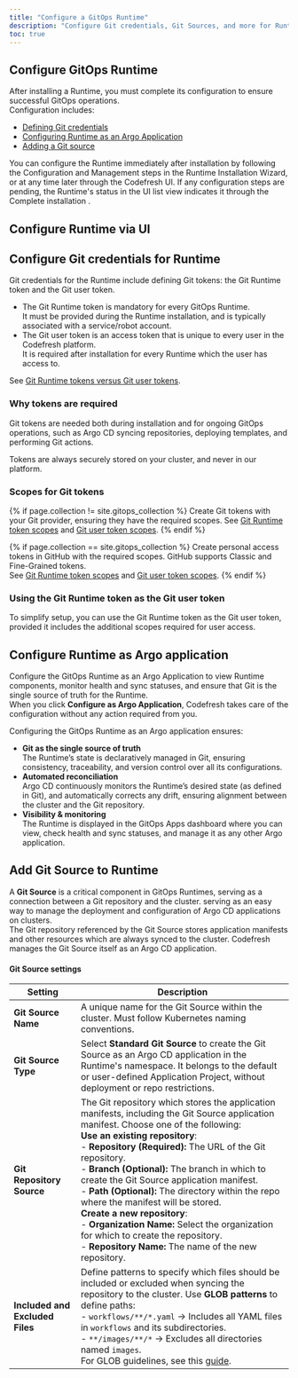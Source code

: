 ```yaml
---
title: "Configure a GitOps Runtime"
description: "Configure Git credentials, Git Sources, and more for Runtimes"
toc: true
---
```




## Configure GitOps Runtime 
After installing a Runtime, you must complete its configuration to ensure successful GitOps operations.  
Configuration includes:
* [Defining Git credentials](#configure-git-credentials-for-runtime)
* [Configuring Runtime as an Argo Application](#configure-runtime-as-argo-application)
* [Adding a Git source](#add-git-source-to-runtime)

You can configure the Runtime immediately after installation by following the Configuration and Management steps in the Runtime Installation Wizard, 
or at any time later through the Codefresh UI. 
If any configuration steps are pending, the Runtime's status in the UI list view indicates it through the Complete installation .

## Configure Runtime via UI


## Configure Git credentials for Runtime
Git credentials for the Runtime include defining Git tokens: the Git Runtime token and the Git user token.
* The Git Runtime token is mandatory for every GitOps Runtime.  
  It must be provided during the Runtime installation, and is typically associated with a service/robot account.
* The Git user token is an access token that is unique to every user in the Codefresh platform.  
  It is required after installation for every Runtime which the user has access to. 

See [Git Runtime tokens versus Git user tokens]({{site.baseurl}}/docs/security/git-tokens/#git-runtime-tokens-versus-git-user-tokens-in-codefresh).

### Why tokens are required
Git tokens are needed both during installation and for ongoing GitOps operations, 
such as Argo CD syncing repositories, deploying templates, and performing Git actions.  

Tokens are always securely stored on your cluster, and never in our platform.

### Scopes for Git tokens
{% if page.collection != site.gitops_collection %}
Create Git tokens with your Git provider, ensuring they have the required scopes.
See [Git Runtime token scopes]({{site.baseurl}}//docs/security/git-tokens/#git-runtime-token-scopes) and [Git user token scopes]({{site.baseurl}}//docs/security/git-tokens/#git-user-access-token-scopes).
{% endif %}

{% if page.collection == site.gitops_collection %}
Create personal access tokens in GitHub with the required scopes. GitHub supports Classic and Fine-Grained tokens.  
See [Git Runtime token scopes]({{site.baseurl}}//docs/security/git-tokens/#git-runtime-token-scopes) and [Git user token scopes]({{site.baseurl}}//docs/security/git-tokens/#git-user-access-token-scopes).
{% endif %}

### Using the Git Runtime token as the Git user token
To simplify setup, you can use the Git Runtime token as the Git user token, provided it includes the additional scopes required for user access.





## Configure Runtime as Argo application
Configure the GitOps Runtime as an Argo Application to view Runtime components, monitor health and sync statuses, and ensure that Git is the single source of truth for the Runtime.  
When you click **Configure as Argo Application**, Codefresh takes care of the configuration without any action required from you.

Configuring the GitOps Runtime as an Argo application ensures:
* **Git as the single source of truth**  
  The Runtime’s state is declaratively managed in Git, ensuring consistency, traceability, and version control over all its configurations.
* **Automated reconciliation**  
  Argo CD continuously monitors the Runtime’s desired state (as defined in Git), and automatically corrects any drift, ensuring alignment between the cluster and the Git repository.
* **Visibility & monitoring**  
  The Runtime is displayed in the GitOps Apps dashboard where you can view, check health and sync statuses, and manage it as any other Argo application.



## Add Git Source to Runtime

A **Git Source** is a critical component in GitOps Runtimes, serving as a connection between a Git repository and the cluster. serving as an easy way to manage the deployment and configuration of Argo CD applications on clusters.  
The Git repository referenced by the Git Source stores application manifests and other resources which are always synced to the cluster. Codefresh manages the Git Source itself as an Argo CD application.

#### Git Source settings  

| Setting                  | Description |
|--------------------------|-------------|
| **Git Source Name**      | A unique name for the Git Source within the cluster. Must follow Kubernetes naming conventions. |
| **Git Source Type**      | Select **Standard Git Source** to create the Git Source as an Argo CD application in the Runtime's namespace. It belongs to the default or user-defined Application Project, without deployment or repo restrictions. |
| **Git Repository Source** | The Git repository which stores the application manifests, including the Git Source application manifest. Choose one of the following: <br> **Use an existing repository**: <br> - **Repository (Required):** The URL of the Git repository. <br> - **Branch (Optional):** The branch in which to create the Git Source application manifest. <br> - **Path (Optional):** The directory within the repo where the manifest will be stored. <br> **Create a new repository**: <br> - **Organization Name:** Select the organization for which to create the repository. <br> - **Repository Name:** The name of the new repository. |
| **Included and Excluded Files** | Define patterns to specify which files should be included or excluded when syncing the repository to the cluster. Use **GLOB patterns** to define paths: <br> - `workflows/**/*.yaml` → Includes all YAML files in `workflows` and its subdirectories. <br> - `**/images/**/*` → Excludes all directories named `images`. <br> For GLOB guidelines, see this [guide](https://deepsource.io/blog/glob-file-patterns/). |






